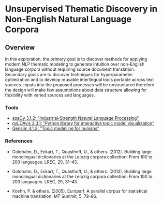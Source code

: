 # Unsupervised Thematic Discovery in Non-English Natural Language Corpora

## Overview

In this exploration, the primary goal is to discover methods for applying modern NLP thematic modeling to generate intuition over non-English language corpora without requiring source document translation. Secondary goals are to discover techniques for hyperparameter optimization and to develop reusable interlingual tools portable across text sources.  Inputs into the proposed processes will be unstructured therefore the design will make few assumptions about data structure allowing for flexibility with varied sources and languages.

### Tools
* [spaCy 3.1.2: "Industrial-Strength Natural Language Processing"](https://spacy.io/)
* [pyLDAvis 3.3.1: "Python library for interactive topic model visualization"](https://pyldavis.readthedocs.io/en/latest/readme.html)
* [Gensim 4.1.2: "Topic modelling for humans"](https://radimrehurek.com/gensim/index.html)

### References

* Goldhahn, D., Eckart, T., Quasthoff, U., & others. (2012). Building large monolingual dictionaries at the Leipzig corpora collection: From 100 to 200 languages. LREC, 29, 31–43.

* Goldhahn, D., Eckart, T., Quasthoff, U., & others. (2012). Building large monolingual dictionaries at the Leipzig corpora collection: From 100 to 200 languages. LREC, 29, 31–43.
* Koehn, P. & others. (2005). Europarl: A parallel corpus for statistical machine translation. MT Summit, 5, 79–86.
